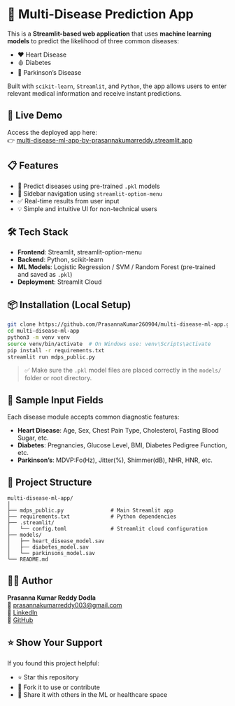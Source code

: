 # 🧠 Multi-Disease Prediction App

This is a **Streamlit-based web application** that uses **machine learning models** to predict the likelihood of three common diseases:

- ❤️ Heart Disease
- 🩸 Diabetes
- 🧠 Parkinson’s Disease

Built with `scikit-learn`, `Streamlit`, and `Python`, the app allows users to enter relevant medical information and receive instant predictions.

## 🚀 Live Demo

Access the deployed app here:  
👉 [multi-disease-ml-app-by-prasannakumarreddy.streamlit.app](https://multi-disease-prediction-ml-app-by-prasannakumarreddy.streamlit.app/)

## 📋 Features

- 🧮 Predict diseases using pre-trained `.pkl` models
- 🔘 Sidebar navigation using `streamlit-option-menu`
- ✅ Real-time results from user input
- 💡 Simple and intuitive UI for non-technical users

## 🛠️ Tech Stack

- **Frontend**: Streamlit, streamlit-option-menu
- **Backend**: Python, scikit-learn
- **ML Models**: Logistic Regression / SVM / Random Forest (pre-trained and saved as `.pkl`)
- **Deployment**: Streamlit Cloud

## 📦 Installation (Local Setup)

```bash
git clone https://github.com/PrasannaKumar260904/multi-disease-ml-app.git
cd multi-disease-ml-app
python3 -m venv venv
source venv/bin/activate  # On Windows use: venv\Scripts\activate
pip install -r requirements.txt
streamlit run mdps_public.py
```

> ✅ Make sure the `.pkl` model files are placed correctly in the `models/` folder or root directory.

## 🧪 Sample Input Fields

Each disease module accepts common diagnostic features:

- **Heart Disease**: Age, Sex, Chest Pain Type, Cholesterol, Fasting Blood Sugar, etc.
- **Diabetes**: Pregnancies, Glucose Level, BMI, Diabetes Pedigree Function, etc.
- **Parkinson’s**: MDVP:Fo(Hz), Jitter(%), Shimmer(dB), NHR, HNR, etc.

## 📁 Project Structure

```
multi-disease-ml-app/
│
├── mdps_public.py               # Main Streamlit app
├── requirements.txt             # Python dependencies
├── .streamlit/
│   └── config.toml              # Streamlit cloud configuration
├── models/
│   ├── heart_disease_model.sav
│   ├── diabetes_model.sav
│   └── parkinsons_model.sav
└── README.md
```

## 🙋‍♂️ Author

**Prasanna Kumar Reddy Dodla**  
📧 prasannakumarreddy003@gmail.com  
🔗 [LinkedIn](https://www.linkedin.com/in/prasannakumarreddy003)  
🔗 [GitHub](https://github.com/PrasannaKumar260904)

## ⭐️ Show Your Support

If you found this project helpful:

- ⭐ Star this repository
- 🍴 Fork it to use or contribute
- 📢 Share it with others in the ML or healthcare space
